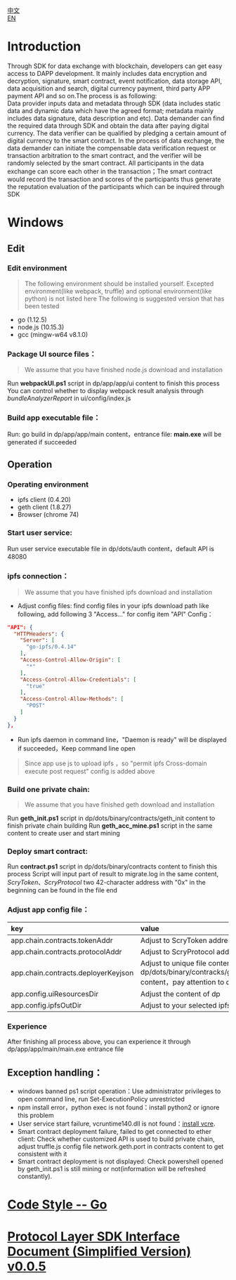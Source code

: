 [中文](./README-cn.md)  
[EN](./README.md)  
# Introduction
Through SDK for data exchange with blockchain, developers can get easy access to DAPP development. It mainly includes data encryption and decryption, signature, smart contract, event notification, data storage API, data acquisition and search, digital currency payment, third party APP payment API and so on.The process is as following:  
Data provider inputs data and metadata through SDK (data includes static data and dynamic data which have the agreed format; metadata mainly includes data signature, data description and etc). Data demander can find the required data through SDK and obtain the data after paying digital currency. The data verifier can be qualified by pledging a certain amount of digital currency to the smart contract. In the process of data exchange, the data demander can initiate the compensable data verification request or transaction arbitration to the smart contract, and the verifier will be randomly selected by the smart contract. All participants in the data exchange can score each other in the transaction；The smart contract would record the transaction and scores of the participants thus generate the reputation evaluation of the participants which can be inquired through SDK
# Windows
##  Edit
###  Edit environment
> The following environment should be installed yourself. Excepted environment(like webpack, truffle) and optional environment(like python) is not listed here
> The following is suggested version that has been tested
- go (1.12.5)
- node.js (10.15.3)
- gcc (mingw-w64 v8.1.0)
### Package UI source files：
> We assume that you have finished node.js download and installation  

Run **webpackUI.ps1** script in dp/app/app/ui content to finish this process
You can control whether to display webpack result analysis through *bundleAnalyzerReport* in ui/config/index.js  
### Build app executable file：
Run: go build in dp/app/app/main content，entrance file: **main.exe** will be generated if succeeded
##  Operation
### Operating environment
- ipfs client (0.4.20)
- geth client (1.8.27)
- Browser (chrome 74)
### Start user service:
Run user service executable file in dp/dots/auth content，default API is 48080
### ipfs connection：
> We assume that you have finished ipfs download and installation
- Adjust config files: find config files in your ipfs download path like following, add following 3 "Access..." for config item "API"   Config：  
```json
"API": {
  "HTTPHeaders": {
    "Server": [
      "go-ipfs/0.4.14"
    ],
    "Access-Control-Allow-Origin": [
      "*"
    ],
    "Access-Control-Allow-Credentials": [
      "true"
    ],
    "Access-Control-Allow-Methods": [
      "POST"
    ]
  }
},
```
- Run ipfs daemon in command line，"Daemon is ready" will be displayed if succeeded，Keep command line open
> Since app use js to upload ipfs ，so "permit ipfs Cross-domain execute post request" config is added above  
### Build one private chain:
> We assume that you have finished geth download and installation

Run **geth_init.ps1** script in dp/dots/binary/contracts/geth_init content to finish private chain building 
Run **geth_acc_mine.ps1** script in the same content to create user and start mining
### Deploy smart contract:
Run **contract.ps1** script in dp/dots/binary/contracts content to finish this process 
Script will input part of result to migrate.log in the same content, *ScryToken*、*ScryProtocol* two  42-character address with "0x" in the beginning can be found in the file end  
### Adjust app config file：
| key | value |
|:------- |:------- |
app.chain.contracts.tokenAddr | Adjust to ScryToken address found in logfile 
app.chain.contracts.protocolAddr | Adjust to ScryProtocol address found in logfile 
app.chain.contracts.deployerKeyjson | Adjust to unique file contents under dp/dots/binary/contracks/geth_init/chain/keystore content，pay attention to double quotes
app.config.uiResourcesDir | Adjust the content of dp 
app.config.ipfsOutDir | Adjust to your selected ipfs download path
### Experience
After finishing all process above, you can experience it through dp/app/app/main/main.exe entrance file
## Exception handling：
- windows banned ps1 script operation：Use administrator privileges to open command line, run Set-ExecutionPolicy unrestricted
- npm install error，python exec is not found：install python2 or ignore this problem
- User service start failure, vcruntime140.dll is not found：[install vcre](https://www.microsoft.com/zh-cn/download/details.aspx?id=48145).
- Smart contract deployment failure, failed to get connected to ether client: Check whether customized API is used to build private chain, adjust truffle.js config file network.geth.port in contracts content to get consistent with it
- Smart contract deployment is not displayed: Check powershell opened by geth_init.ps1 is still mining or not(information will be refreshed constantly).
# [Code Style -- Go](https://github.com/scryinfo/scryg/blob/master/codestyle_go.md)
# [Protocol Layer SDK Interface Document (Simplified Version) v0.0.5](https://github.com/scryinfo/dp/blob/master/document/ScryInfo%E5%8D%8F%E8%AE%AE%E5%B1%82%EF%BC%88%E7%AE%80%E5%8C%96%E7%89%88%EF%BC%89SDK%E6%8E%A5%E5%8F%A3%E6%96%87%E6%A1%A3v0.0.5.md)